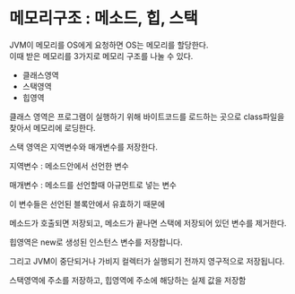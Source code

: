# 메모리구조 : 메소드, 힙, 스택

JVM이 메모리를 OS에게 요청하면 OS는 메모리를 할당한다.   
이때 받은 메모리를 3가지로 메모리 구조를 나눌 수 있다.
* 클래스영역
* 스택영역
* 힙영역   



클래스 영역은 프로그램이 실행하기 위해 바이트코드를 로드하는 곳으로 class파일을 찾아서 메모리에 로딩한다.

스택 영역은 지역변수와 매개변수를 저장한다.

지역변수 : 메소드안에서 선언한 변수

매개변수 : 메소드를 선언할때 아규먼트로 넣는 변수

이 변수들은 선언된 블록안에서 유효하기 때문에

메소드가 호출되면 저장되고, 메소드가 끝나면 스택에 저장되어 있던 변수를 제거한다.

힙영역은 new로 생성된 인스턴스 변수를 저장합니다.

그리고 JVM이 중단되거나 가비지 컬렉터가 실행되기 전까지 영구적으로 저장됩니다.

스택영역에 주소를 저장하고, 힙영역에 주소에 해당하는 실제 값을 저장함
